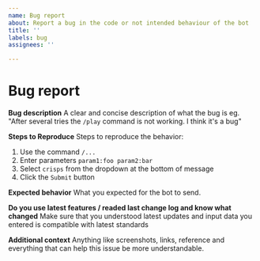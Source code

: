 ```yaml
---
name: Bug report
about: Report a bug in the code or not intended behaviour of the bot
title: ''
labels: bug
assignees: ''

---
```


# Bug report
**Bug description**
A clear and concise description of what the bug is eg. "After several tries the `/play` command is not working. I think it's a bug"

**Steps to Reproduce**
Steps to reproduce the behavior:
1. Use the command `/...`
2. Enter parameters `param1:foo param2:bar`
3. Select `crisps` from the dropdown at the bottom of message
4. Click the `Submit` button

**Expected behavior**
What you expected for the bot to send.

**Do you use latest features / readed last change log and know what changed**
Make sure that you understood latest updates and input data you entered is compatible with latest standards

**Additional context**
Anything like screenshots, links, reference and everything that can help this issue be more understandable. 
